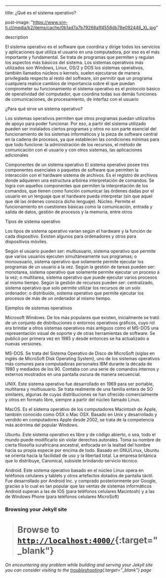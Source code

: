---
title:  ¿Qué es el sistema operativo?



post-image: "https://www.srn-ti.cl/media/k2/items/cache/0b1ad7a7b79268a1f4558db78e092446_XL.jpg"



description

El sistema operativo es el software que coordina y dirige todos los servicios y aplicaciones que utiliza el usuario en una computadora, por eso es el más importante y fundamental. Se trata de programas que permiten y regulan los aspectos más básicos del sistema. Los sistemas operativos más utilizados son Windows, Linux, OS/2 y DOS los sistemas operativos, también llamados núcleos o kernels, suelen ejecutarse de manera privilegiada respecto al resto del software, sin permitir que un programa cualquiera realice cambios de importancia sobre él que puedan comprometer su funcionamiento el sistema operativo es el protocolo básico de operatividad del computador, que coordina todas sus demás funciones de comunicaciones, de procesamiento, de interfaz con el usuario

¿Para qué sirve un sistema operativo?

Los sistemas operativos permiten que otros programas puedan utilizarlos de apoyo para poder funcionar. Por eso, a partir del sistema utilizado pueden ser instalados ciertos programas y otros no son parte esencial del funcionamiento de los sistemas informáticos y la pieza de software central en la cadena de procesos, ya que establecen las condiciones mínimas para que todo funcione: la administración de los recursos, el método de comunicación con el usuario y con otros sistemas, las aplicaciones adicionales

Componentes de un sistema operativo
El sistema operativo posee tres componentes esenciales o paquetes de software que permiten la interacción con el hardware sistema de archivos. Es el registro de archivos donde adquieren una estructura arbórea interpretación de comandos. Se logra con aquellos componentes que permiten la interpretación de los comandos, que tienen como función comunicar las órdenes dadas por el usuario en un lenguaje que el hardware pueda interpretar (sin que aquel que dé las órdenes conozca dicho lenguaje).
Núcleo. Permite el funcionamiento en cuestiones básicas como la comunicación, entrada y salida de datos, gestión de procesos y la memoria, entre otros

Tipos de sistema operativo

Los tipos de sistema operativo varían según el hardware y la función de cada dispositivo. Existen algunos para ordenadores y otros para dispositivos móviles.

Según el usuario pueden ser: multiusuario, sistema operativo que permite que varios usuarios ejecuten simultáneamente sus programas; o monousuario, sistema operativo que solamente permite ejecutar los programas de un usuario a la vez.
Según la gestión de tareas pueden ser: monotarea, sistema operativo que solamente permite ejecutar un proceso a la vez; o multitarea, sistema operativo que puede ejecutar varios procesos al mismo tiempo.
Según la gestión de recursos pueden ser: centralizado, sistema operativo que solo permite utilizar los recursos de un solo ordenador; o distribuido, sistema operativo que permite ejecutar los procesos de más de un ordenador al mismo tiempo.


Ejemplos de sistemas operativos

Microsoft Windows. De los más populares que existen, inicialmente se trató de un conjunto de distribuciones o entornos operativos gráficos, cuyo rol era brindar a otros sistemas operativos más antiguos como el MS-DOS una representación visual de soporte y de otras herramientas de software. Se publicó por primera vez en 1985 y desde entonces se ha actualizado a nuevas versiones.

MS-DOS. Se trata del Sistema Operativo de Disco de MicroSoft (siglas en inglés de MicroSoft Disk Operating System), uno de los sistemas operativos más comunes para computadoras personales IBM durante la década de 1980 y mediados de los 90. Contaba con una serie de comandos internos y externos mostrados en una pantalla oscura de manera secuencial.

UNIX. Este sistema operativo fue desarrollado en 1969 para ser portable, multitarea y multiusuario. Se trata realmente de una familia entera de SO similares, algunas de cuyas distribuciones se han ofrecido comercialmente y otros en formato libre, siempre a partir del núcleo llamado Linux.

MacOS. Es el sistema operativo de los computadores Macintosh de Apple, también conocido como OSX o Mac OSX. Basado en Unix y desarrollado y vendido en computadores Apple desde 2002, se trata de la competencia más acérrima del popular Windows.

Ubuntu. Este sistema operativo es libre y de código abierto, o sea, todo el mundo puede modificarlo sin violar derechos autorales. Toma su nombre de cierta filosofía surafricana ancestral, enfocada en la lealtad del hombre hacia su propia especie por encima de todo. Basado en GNU/Linux, Ubuntu se orienta hacia la facilidad de uso y la libertad total. La empresa británica que lo distribuye, Canonical, subsiste brindando servicio técnico.

Android. Este sistema operativo basado en el núcleo Linux opera en teléfonos celulares y tablets y otros artefactos dotados de pantalla táctil. Fue desarrollado por Android Inc. y comprado posteriormente por Google, gracias a lo cual es tan popular que las ventas de sistemas informáticos Android superan a las de IOS (para teléfonos celulares Macintosh) y a las de Windows Phone (para teléfonos celulares MicroSoft)


### Browsing your Jekyll site
> # Browse to [`http://localhost:4000/`](http://localhost:4000/){:target="_blank"}

###### On encountering any problem while building and serving your Jekyll site you can consider visiting to the [troubleshooting](https://jekyllrb.com/docs/troubleshooting/#configuration-problems){:target="_blank"} page
